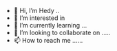 - 👋 Hi, I’m Hedy ..
- 👀 I’m interested in 
- 🌱 I’m currently learning ...
- 💞️ I’m looking to collaborate on .....
- 📫 How to reach me ......

<!---
hedy992/hedy992 is a ✨ special ✨ repository because its `README.md` (this file) appears on your GitHub profile.
You can click the Preview link to take a look at your changes.
--->

